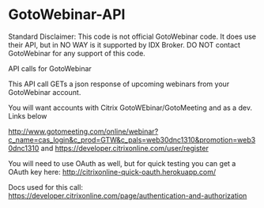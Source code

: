 GotoWebinar-API
===============

Standard Disclaimer: This code is not official GotoWebinar code. It does use their API, but in NO WAY is it supported by IDX Broker. DO NOT contact GotoWebinar for any support of this code.

API calls for GotoWebinar

This API call GETs a json response of upcoming webinars from your GotoWebinar account.

You will want accounts with Citrix GotoWEbinar/GotoMeeting and as a dev. Links below

http://www.gotomeeting.com/online/webinar?c_name=cas_login&c_prod=GTW&c_pals=web30dnc1310&promotion=web30dnc1310
and
https://developer.citrixonline.com/user/register

You will need to use OAuth as well, but for quick testing you can get a OAuth key here: http://citrixonline-quick-oauth.herokuapp.com/

Docs used for this call: https://developer.citrixonline.com/page/authentication-and-authorization
